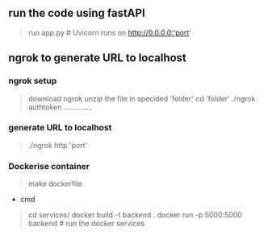 ## run the code using fastAPI 
> run app.py # Uvicorn runs on http://0.0.0.0:'port' 


## ngrok to generate URL to localhost 

### ngrok setup
> download ngrok
> unzip the file in specided 'folder'
> cd 'folder'
> ./ngrok authtoken ..............

### generate URL to localhost 
> ./ngrok http 'port'


### Dockerise container
> make dockerfile
 -  cmd 
 > cd services/
 > docker build -t backend .
 > docker run -p 5000:5000 backend   # run the docker services